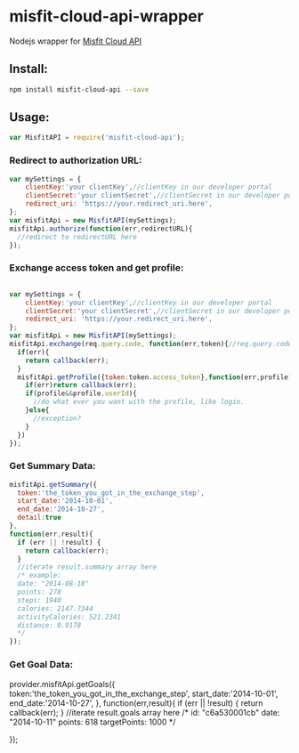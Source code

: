misfit-cloud-api-wrapper
=======================

Nodejs wrapper for [Misfit Cloud API](https://build.misfit.com)

## Install:

```bash
npm install misfit-cloud-api --save
```

## Usage:

```javascript
var MisfitAPI = require('misfit-cloud-api'); 
```

### Redirect to authorization URL:
```javascript
var mySettings = {
	clientKey:'your clientKey',//clientKey in our developer portal
	clientSecret:'your clientSecret',//clientSecret in our developer portal
	redirect_uri: 'https://your.redirect_uri.here',
};
var misfitApi = new MisfitAPI(mySettings);
misfitApi.authorize(function(err,redirectURL){
  //redirect to redirectURL here
});

```

### Exchange access token and get profile:
```javascript

var mySettings = {
	clientKey:'your clientKey',//clientKey in our developer portal
	clientSecret:'your clientSecret',//clientSecret in our developer portal
	redirect_uri: 'https://your.redirect_uri.here',
};
var misfitApi = new MisfitAPI(mySettings);
misfitApi.exchange(req.query.code, function(err,token){//req.query.code: the code parameter in URL
  if(err){
    return callback(err);
  }
  misfitApi.getProfile({token:token.access_token},function(err,profile){
    if(err)return callback(err);
    if(profile&&profile.userId){
      //do what ever you want with the profile, like login.
    }else{
      //exception?
    }
  })
});

```

### Get Summary Data:
```javascript
misfitApi.getSummary({
  token:'the_token_you_got_in_the_exchange_step',
  start_date:'2014-10-01',
  end_date:'2014-10-27',
  detail:true
},
function(err,result){
  if (err || !result) {
    return callback(err);
  }
  //iterate result.summary array here
  /* example:
  date: "2014-08-18"
  points: 278
  steps: 1940
  calories: 2147.7344
  activityCalories: 521.2341
  distance: 0.9178
  */
});
 ```

 ### Get Goal Data:

provider.misfitApi.getGoals({
	token:'the_token_you_got_in_the_exchange_step',
	start_date:'2014-10-01',
	end_date:'2014-10-27',
	},
	function(err,result){
	if (err || !result) {
	return callback(err);
	}
	//iterate result.goals array here
	/*
	id: "c6a530001cb"
	date: "2014-10-11"
	points: 618
	targetPoints: 1000
	*/

});

